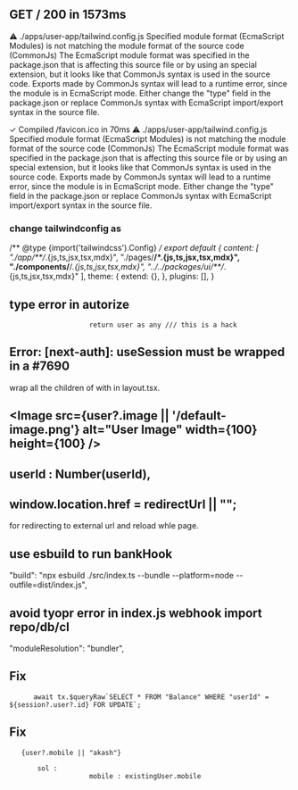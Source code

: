 ##  GET / 200 in 1573ms
 ⚠ ./apps/user-app/tailwind.config.js
Specified module format (EcmaScript Modules) is not matching the module format of the source code (CommonJs)
The EcmaScript module format was specified in the package.json that is affecting this source file or by using an special extension, but it looks like that CommonJs syntax is used in the source code.
Exports made by CommonJs syntax will lead to a runtime error, since the module is in EcmaScript mode. Either change the "type" field in the package.json or replace CommonJs syntax with EcmaScript import/export syntax in the source file.


 ✓ Compiled /favicon.ico in 70ms
 ⚠ ./apps/user-app/tailwind.config.js
Specified module format (EcmaScript Modules) is not matching the module format of the source code (CommonJs)
The EcmaScript module format was specified in the package.json that is affecting this source file or by using an special extension, but it looks like that CommonJs syntax is used in the source code.
Exports made by CommonJs syntax will lead to a runtime error, since the module is in EcmaScript mode. Either change the "type" field in the package.json or replace CommonJs syntax with EcmaScript import/export syntax in the source file.

### change tailwindconfig as 
/** @type {import('tailwindcss').Config} */
export default {
  content: [
    "./app/**/*.{js,ts,jsx,tsx,mdx}",
    "./pages/**/*.{js,ts,jsx,tsx,mdx}",
    "./components/**/*.{js,ts,jsx,tsx,mdx}",
    "../../packages/ui/**/*.{js,ts,jsx,tsx,mdx}"
  ],
  theme: {
    extend: {},
  },
  plugins: [],
}


##  type error in autorize 
                        return user as any /// this is a hack



## Error: [next-auth]: useSession must be wrapped in a <SessionProvider /> #7690

 wrap all the children of <body> with <NextAuthProvider> in layout.tsx.



##  <Image src={user?.image || '/default-image.png'} alt="User Image" width={100} height={100} />
 

                
## userId : Number(userId),


          
##   window.location.href = redirectUrl || "";
for redirecting to external url and reload whle page.


 ## use esbuild to run bankHook
   "build": "npx esbuild ./src/index.ts --bundle --platform=node --outfile=dist/index.js",


## avoid tyopr error in index.js webhook import repo/db/cl
"moduleResolution": "bundler",

## Fix 
          await tx.$queryRaw`SELECT * FROM "Balance" WHERE "userId" = ${session?.user?.id} FOR UPDATE`;

## Fix 
       {user?.mobile || "akash"}
           
           sol : 
                        mobile : existingUser.mobile
